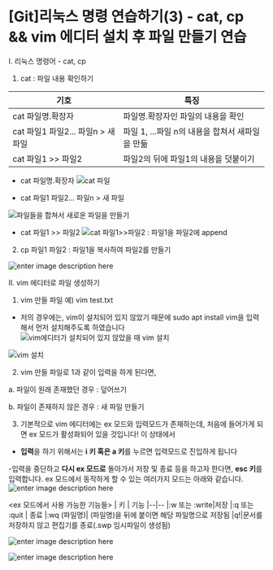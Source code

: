 ﻿# [Git]리눅스 명령 연습하기(3) - cat, cp && vim 에디터 설치 후 파일 만들기 연습

I. 리눅스 명령어 - cat, cp
1. cat : 파일 내용 확인하기

| 기호 | 특징
|--|--
|cat 파일명.확장자| 파일명.확장자인 파일의 내용을 확인
|cat 파일1 파일2... 파일n > 새 파일 | 파일 1, ...파일 n의 내용을 합쳐서 새파일을 만듦
|cat 파일1 >> 파일2 | 파일2의 뒤에 파일1의 내용을 덧붙이기

- cat 파일명.확장자
![cat 파일](https://github.com/hy6219/TIL-Today-I-Learned-/blob/main/gitStudy/doItStudy/linux/commands/cat/cat%20%EB%AA%85%EB%A0%B9%EC%96%B4%20-%20%ED%85%8D%EC%8A%A4%ED%8A%B8%20%EB%AC%B8%EC%84%9C%20%EB%82%B4%EC%9A%A9%20%ED%99%95%EC%9D%B8%ED%95%98%EA%B8%B0.PNG?raw=true)

- cat 파일1 파일2... 파일n > 새 파일

![파일들을 합쳐서 새로운 파일을 만들기](https://github.com/hy6219/TIL-Today-I-Learned-/blob/main/gitStudy/doItStudy/linux/commands/cat/cat%20%ED%8C%8C%EC%9D%BC1%20%ED%8C%8C%EC%9D%BC2%20%28%EC%9A%B0%EA%BA%BD%EC%87%A0%EA%B8%B0%ED%98%B8%29%20%ED%8C%8C%EC%9D%BC3%20--%ED%8C%8C%EC%9D%BC1%EA%B3%BC%20%ED%8C%8C%EC%9D%BC2%EB%A5%BC%20%ED%95%A9%EC%B3%90%EC%84%9C%20%ED%8C%8C%EC%9D%BC3%EC%9D%84%20%EB%A7%8C%EB%93%A4%EA%B8%B0.PNG?raw=true)

- cat 파일1 >> 파일2
![cat 파일1>>파일2 : 파일1을 파일2에 append](https://github.com/hy6219/TIL-Today-I-Learned-/blob/main/gitStudy/doItStudy/linux/commands/cat/cat%20%ED%8C%8C%EC%9D%BC1%20%28%EC%9A%B0%EA%BA%BD%EC%87%A0%EA%B8%B0%ED%98%B82%EA%B0%9C%29%20%ED%8C%8C%EC%9D%BC2%20-%20%ED%8C%8C%EC%9D%BC2%20%EB%92%A4%EC%97%90%20%EC%9D%B4%EC%96%B4%EC%84%9C%20%ED%8C%8C%EC%9D%BC1%EC%9D%98%20%EB%82%B4%EC%9A%A9%EC%9D%84%20%EB%B6%99%EC%9D%B4%EA%B8%B0.PNG?raw=true)

2. cp 파일1 파일2 : 파일1을 복사하여 파일2를 만들기

![enter image description here](https://github.com/hy6219/TIL-Today-I-Learned-/blob/main/gitStudy/doItStudy/linux/commands/cp%20file1%20file2/cp%20%ED%8C%8C%EC%9D%BC1%20%ED%8C%8C%EC%9D%BC2%20-%20%ED%8C%8C%EC%9D%BC1%EC%9D%84%20%EB%B3%B5%EC%82%AC%ED%95%9C%20%ED%8C%8C%EC%9D%BC2%20%EC%83%9D%EC%84%B1.PNG?raw=true)


II. vim 에디터로 파일 생성하기

1. vim 만들 파일
   예) vim test.txt
  
  - 저의 경우에는, vim이 설치되어 있지 않았기 때문에 sudo apt install vim을 입력해서 먼저 설치해주도록 하였습니다
![vim에디터가 설치되어 있지 않았을 때 vim 설치](https://github.com/hy6219/TIL-Today-I-Learned-/blob/main/gitStudy/doItStudy/linux/vim/makeFile/vim%20%EC%9D%B4%EC%9A%A9%ED%95%B4%EC%84%9C%20%EB%AC%B8%EC%84%9C%20%EB%A7%8C%EB%93%A4%EA%B8%B0.PNG?raw=true)

![vim 설치](https://github.com/hy6219/TIL-Today-I-Learned-/blob/main/gitStudy/doItStudy/linux/vim/makeFile/%EC%9A%B0%EB%B6%84%ED%88%AC_vim%20%EC%84%A4%EC%B9%98.PNG?raw=true)

2. vim 만들 파일로 1과 같이 입력을 하게 된다면,

a. 파일이 원래 존재했던 경우 : 덮어쓰기

b. 파일이 존재하지 않은 경우 : 새 파일 만들기

3. 기본적으로 vim 에디터에는 ex 모드와 입력모드가 존재하는데, 처음에 들어가게 되면 ex 모드가 활성화되어 있을 것입니다! 이 상태에서 

- **입력**을 하기 위해서는 **i 키 혹은 a 키**를 누르면 입력모드로 진입하게 됩니다

-입력을 중단하고 **다시 ex 모드로** 돌아가서 저장 및 종료 등을 하고자 한다면, **esc 키**를 입력합니다. ex 모드에서 동작하게 할 수 있는 여러가지 모드는 아래와 같습니다.
![enter image description here](https://github.com/hy6219/TIL-Today-I-Learned-/blob/main/gitStudy/doItStudy/linux/vim/makeFile/vim%20-%20i%EB%82%98%20a%EB%8A%94%20ex%20%EB%AA%A8%EB%93%9C%EB%A5%BC%20%EC%9E%85%EB%A0%A5%EB%AA%A8%EB%93%9C%EB%A1%9C%20%EC%A0%84%ED%99%98,%20esc%EB%8A%94%20%EB%8B%A4%EC%8B%9C%20ex%EB%AA%A8%EB%93%9C%EB%A1%9C,%20wq%EB%8A%94%20%EC%A0%80%EC%9E%A5w%20%ED%9B%84%20%EC%A2%85%EB%A3%8Cq.PNG?raw=true)


<ex 모드에서 사용 가능한 기능들>
| 키 | 기능
|--|--
|:w 또는 :write|저장
|:q 또는 :quit | 종료
|:wq (파일명)| (파일명)을 뒤에 붙이면 해당 파일명으로 저장됨
|q!|문서를 저장하지 않고 편집기를 종료(.swp 임시파일이 생성됨)

![enter image description here](https://github.com/hy6219/TIL-Today-I-Learned-/blob/main/gitStudy/doItStudy/linux/vim/makeFile/vim%20ex%20%EB%AA%A8%EB%93%9C%20q!%20%ED%85%8C%EC%8A%A4%ED%8A%B8%202.PNG?raw=true)

![enter image description here](https://github.com/hy6219/TIL-Today-I-Learned-/blob/main/gitStudy/doItStudy/linux/vim/makeFile/vim%20ex%20%EB%AA%A8%EB%93%9C%20q!%20%ED%85%8C%EC%8A%A4%ED%8A%B8%20%EA%B2%B0%EA%B3%BC.PNG?raw=true)

